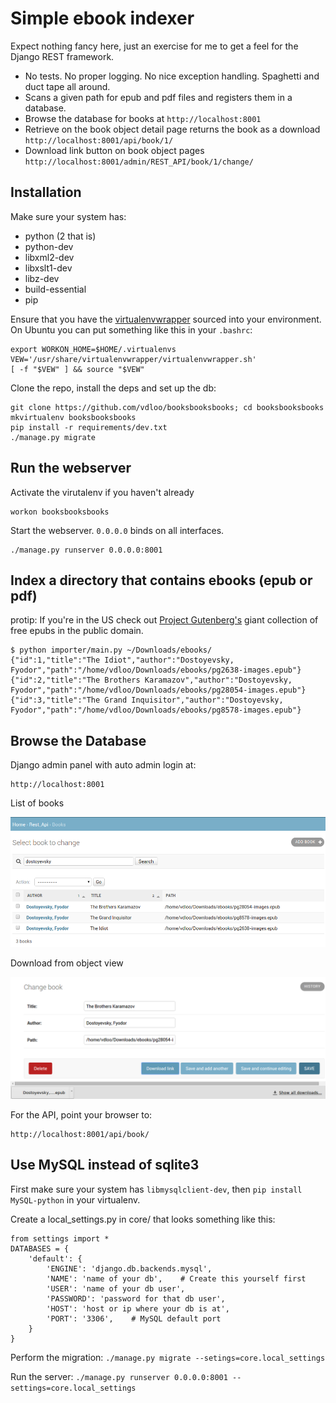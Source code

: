 Simple ebook indexer
===================

Expect nothing fancy here, just an exercise for me to get a feel for the Django REST framework. 

- No tests. No proper logging. No nice exception handling. Spaghetti and duct tape all around.
- Scans a given path for epub and pdf files and registers them in a database.
- Browse the database for books at ```http://localhost:8001```
- Retrieve on the book object detail page returns the book as a download ```http://localhost:8001/api/book/1/```
- Download link button on book object pages ```http://localhost:8001/admin/REST_API/book/1/change/```


Installation
-------------

Make sure your system has:
- python (2 that is)
- python-dev
- libxml2-dev
- libxslt1-dev
- libz-dev
- build-essential
- pip


Ensure that you have the [virtualenvwrapper](https://virtualenvwrapper.readthedocs.org/en/latest/install.html) sourced into your environment.
On Ubuntu you can put something like this in your ```.bashrc```:
```
export WORKON_HOME=$HOME/.virtualenvs
VEW='/usr/share/virtualenvwrapper/virtualenvwrapper.sh'
[ -f "$VEW" ] && source "$VEW"
```


Clone the repo, install the deps and set up the db:
```
git clone https://github.com/vdloo/booksbooksbooks; cd booksbooksbooks
mkvirtualenv booksbooksbooks
pip install -r requirements/dev.txt
./manage.py migrate
```


Run the webserver
-----------------
Activate the virutalenv if you haven't already
```
workon booksbooksbooks
```

Start the webserver. ```0.0.0.0``` binds on all interfaces.
```
./manage.py runserver 0.0.0.0:8001
```

Index a directory that contains ebooks (epub or pdf)
-------------------------------------
protip: If you're in the US check out [Project Gutenberg's](https://www.gutenberg.org/) giant collection of free epubs in the public domain.

```
$ python importer/main.py ~/Downloads/ebooks/
{"id":1,"title":"The Idiot","author":"Dostoyevsky, Fyodor","path":"/home/vdloo/Downloads/ebooks/pg2638-images.epub"}
{"id":2,"title":"The Brothers Karamazov","author":"Dostoyevsky, Fyodor","path":"/home/vdloo/Downloads/ebooks/pg28054-images.epub"}
{"id":3,"title":"The Grand Inquisitor","author":"Dostoyevsky, Fyodor","path":"/home/vdloo/Downloads/ebooks/pg8578-images.epub"}
```

Browse the Database
-------------------

Django admin panel with auto admin login at:
```
http://localhost:8001
```

List of books
<p align="center">
  <img src="https://raw.githubusercontent.com/vdloo/booksbooksbooks/master/docs/screenshots/list.png" alt="List of books"/>
</p>

Download from object view
<p align="center">
  <img src="https://raw.githubusercontent.com/vdloo/booksbooksbooks/master/docs/screenshots/download.png" alt="Download from object view"/>
</p>


For the API, point your browser to:
```
http://localhost:8001/api/book/
```


Use MySQL instead of sqlite3
---------------------------
First make sure your system has ```libmysqlclient-dev```, 
then ```pip install MySQL-python``` in your virtualenv.

Create a local_settings.py in core/ that looks something like this:
```
from settings import *
DATABASES = {
    'default': {
        'ENGINE': 'django.db.backends.mysql', 
        'NAME': 'name of your db',    # Create this yourself first
        'USER': 'name of your db user',
        'PASSWORD': 'password for that db user',
        'HOST': 'host or ip where your db is at',
        'PORT': '3306',    # MySQL default port
    }
}
```

Perform the migration: ```./manage.py migrate --setings=core.local_settings```

Run the server: ```./manage.py runserver 0.0.0.0:8001 --settings=core.local_settings```
